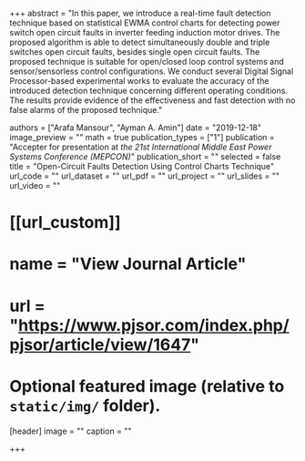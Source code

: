+++
abstract = "In this paper, we introduce a real-time fault detection technique based on statistical EWMA control charts for detecting power switch open circuit faults in inverter feeding induction motor drives. The proposed algorithm is able to detect simultaneously double and triple switches open circuit faults, besides single open circuit faults. The proposed technique is suitable for open/closed loop control systems and sensor/sensorless control configurations. We conduct several Digital Signal Processor-based experimental works to evaluate the accuracy of the introduced detection technique concerning different operating conditions. The results provide evidence of the effectiveness and fast detection with no false alarms of the proposed technique."

authors = ["Arafa Mansour", "Ayman A. Amin"]
date = "2019-12-18"
image_preview = ""
math = true
publication_types = ["1"]
publication = "Accepter for presentation at *the 21st International Middle East Power Systems Conference (MEPCON)*"
publication_short = ""
selected = false
title = "Open-Circuit Faults Detection Using Control Charts Technique"
url_code = ""
url_dataset = ""
url_pdf = ""
url_project = ""
url_slides = ""
url_video = ""

# [[url_custom]]
# name = "View Journal Article"
# url = "https://www.pjsor.com/index.php/pjsor/article/view/1647"

# Optional featured image (relative to `static/img/` folder).
[header]
image = ""
caption = ""

+++
